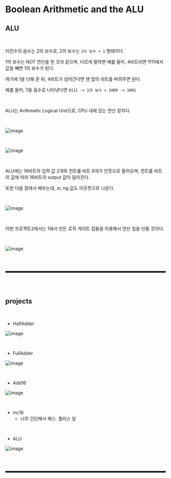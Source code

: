 # Boolean Arithmetic and the ALU
## ALU

<br>

이진수의 음수는 2의 보수로, 2의 보수는 ```1의 보수 + 1``` 형태이다.

1의 보수는 NOT 연산을 한 것과 같으며, 다르게 말하면 예를 들어, 4비트라면 1111에서 값을 빼면 1의 보수가 된다.

여기에 1을 더해 준 뒤, 4비트가 넘어간다면 맨 앞의 비트를 버려주면 된다.

예를 들어, 7을 음수로 나타낸다면 ```0111 -> 1의 보수 = 1000 -> 1001```

<br>

ALU는 Arithmetic Logical Unit으로, CPU 내에 있는 연산 장치다.

<br>

![image](https://user-images.githubusercontent.com/52172169/207499403-165eeac4-8672-4798-86b3-540991749a14.png)

<br>

![image](https://user-images.githubusercontent.com/52172169/207511282-106108ef-5a85-40e3-9191-652029a0c25f.png)

<br>

ALU에는 16비트의 입력 값 2개와 컨트롤 비트 6개가 인풋으로 들어오며, 컨트롤 비트의 값에 따라 16비트의 output 값이 달라진다.

또한 다음 장에서 배우는데, zr, ng 값도 아웃풋으로 나온다.

<br>

![image](https://user-images.githubusercontent.com/52172169/207511868-a09b37bc-6fc0-4b23-98b7-ef8c98c60356.png)

<br>

이번 프로젝트2에서는 1에서 만든 로직 게이트 칩들을 이용해서 연산 칩을 만들 것이다.

<br>

![image](https://user-images.githubusercontent.com/52172169/207511987-5ccd3643-1f32-4e82-a7fe-1c88edddb56c.png)

<br><br>
<hr style="border: 2px solid;">
<br><br>

## projects

<br>

+ HalfAdder

![image](https://user-images.githubusercontent.com/52172169/207512679-03ddc94e-f96a-42ed-963b-29d91bd94040.png)

<br>

+ FullAdder

![image](https://user-images.githubusercontent.com/52172169/207512847-7fe0dc91-92e9-435b-87c5-3b26bf8ceb38.png)

<br>

+ Add16

![image](https://user-images.githubusercontent.com/52172169/207512870-86689a21-b9e9-4de5-b0d1-ee7b6c7016df.png)

<br>

+ inc16
  + 너무 간단해서 패스. 플러스 일

<br>

+ ALU

![image](https://user-images.githubusercontent.com/52172169/207513684-137eb938-8243-41e9-a12a-884f98523f01.png)

<br><br>
<hr style="border: 2px solid;">
<br><br>
